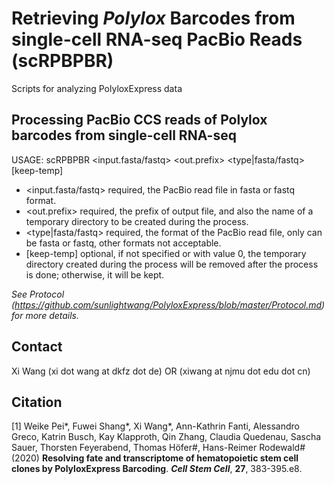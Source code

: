 # Retrieving _Polylox_ Barcodes from single-cell RNA-seq PacBio Reads (scRPBPBR) 
Scripts for analyzing PolyloxExpress data


## Processing PacBio CCS reads of Polylox barcodes from single-cell RNA-seq
USAGE: scRPBPBR <input.fasta/fastq> <out.prefix> <type|fasta/fastq> [keep-temp] 

* <input.fasta/fastq>  required, the PacBio read file in fasta or fastq format. 
* <out.prefix>         required, the prefix of output file, and also the name of a temporary directory to be created during the process. 
* <type|fasta/fastq>   required, the format of the PacBio read file, only can be fasta or fastq, other formats not acceptable. 
* [keep-temp]          optional, if not specified or with value 0, the temporary directory created during the process will be removed after the process is done; otherwise, it will be kept. 

*See Protocol (https://github.com/sunlightwang/PolyloxExpress/blob/master/Protocol.md) for more details.*


## Contact
Xi Wang (xi dot wang at dkfz dot de) OR (xiwang at njmu dot edu dot cn)

## Citation
[1] Weike Pei*, Fuwei Shang*, Xi Wang*, Ann-Kathrin Fanti, Alessandro Greco, Katrin Busch, Kay Klapproth, Qin Zhang, Claudia Quedenau, Sascha Sauer, Thorsten Feyerabend, Thomas Höfer#, Hans-Reimer Rodewald# (2020) **Resolving fate and transcriptome of hematopoietic stem cell clones by PolyloxExpress Barcoding**. ***Cell Stem Cell***, **27**, 383-395.e8.
